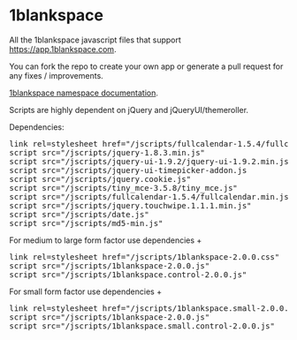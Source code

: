 1blankspace
===========

All the 1blankspace javascript files that support <a href="https://app.1blankspace.com" target="_blank">https://app.1blankspace.com</a>.

You can fork the repo to create your own app or generate a pull request for any fixes / improvements.

<a href="http://mydigitalstructure.com/1blankspace" target="_blank">1blankspace namespace documentation</a>.

Scripts are highly dependent on jQuery and jQueryUI/themeroller.

Dependencies:

<pre>
link rel=stylesheet href="/jscripts/fullcalendar-1.5.4/fullcalendar.css"
script src="/jscripts/jquery-1.8.3.min.js"
script src="/jscripts/jquery-ui-1.9.2/jquery-ui-1.9.2.min.js"
script src="/jscripts/jquery-ui-timepicker-addon.js
script src="/jscripts/jquery.cookie.js"
script src="/jscripts/tiny_mce-3.5.8/tiny_mce.js"
script src="/jscripts/fullcalendar-1.5.4/fullcalendar.min.js"
script src="/jscripts/jquery.touchwipe.1.1.1.min.js"
script src="/jscripts/date.js"
script src="/jscripts/md5-min.js"
</pre>

For medium to large form factor use dependencies + 

<pre>
link rel=stylesheet href="/jscripts/1blankspace-2.0.0.css"
script src="/jscripts/1blankspace-2.0.0.js"
script src="/jscripts/1blankspace.control-2.0.0.js"
</pre>

For small form factor use dependencies + 

<pre>
link rel=stylesheet href="/jscripts/1blankspace.small-2.0.0.css"
script src="/jscripts/1blankspace-2.0.0.js"
script src="/jscripts/1blankspace.small.control-2.0.0.js"
</pre>
